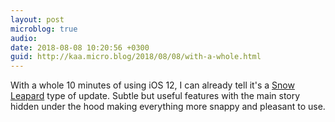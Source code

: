 ```yaml
---
layout: post
microblog: true
audio: 
date: 2018-08-08 10:20:56 +0300
guid: http://kaa.micro.blog/2018/08/08/with-a-whole.html
---
```

With a whole 10 minutes of using iOS 12, I can already tell it's a [Snow Leapard](https://en.wikipedia.org/wiki/Mac_OS_X_Snow_Leopard) type of update. Subtle but useful features with the main story hidden under the hood making everything more snappy and pleasant to use.
